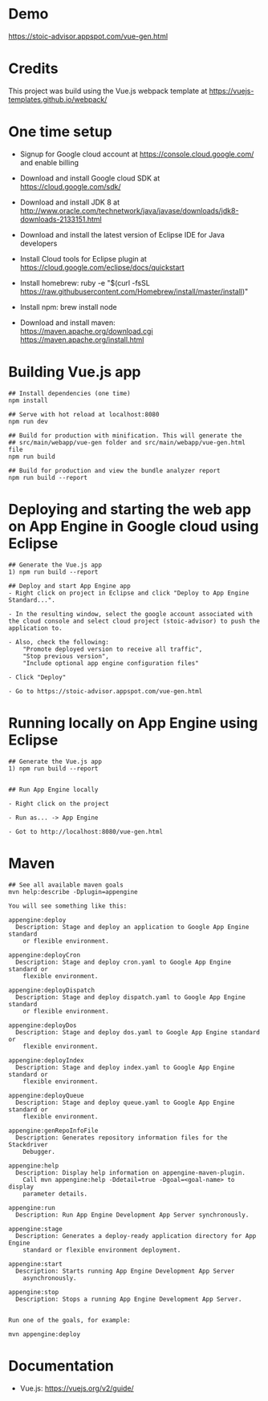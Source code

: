 # Demo
https://stoic-advisor.appspot.com/vue-gen.html

# Credits
This project was build using the Vue.js webpack template at https://vuejs-templates.github.io/webpack/

# One time setup

- Signup for Google cloud account at https://console.cloud.google.com/ and enable billing

- Download and install Google cloud SDK at https://cloud.google.com/sdk/

- Download and install JDK 8 at http://www.oracle.com/technetwork/java/javase/downloads/jdk8-downloads-2133151.html

- Download and install the latest version of Eclipse IDE for Java developers

- Install Cloud tools for Eclipse plugin at https://cloud.google.com/eclipse/docs/quickstart

- Install homebrew: ruby -e "$(curl -fsSL https://raw.githubusercontent.com/Homebrew/install/master/install)"

- Install npm: brew install node

- Download and install maven:   
    https://maven.apache.org/download.cgi  
    https://maven.apache.org/install.html



# Building Vue.js app

```
## Install dependencies (one time)
npm install

## Serve with hot reload at localhost:8080
npm run dev

## Build for production with minification. This will generate the 
## src/main/webapp/vue-gen folder and src/main/webapp/vue-gen.html file
npm run build

## Build for production and view the bundle analyzer report
npm run build --report
```


# Deploying and starting the web app on App Engine in Google cloud using Eclipse

```
## Generate the Vue.js app
1) npm run build --report
 
## Deploy and start App Engine app
- Right click on project in Eclipse and click "Deploy to App Engine Standard...".

- In the resulting window, select the google account associated with the cloud console and select cloud project (stoic-advisor) to push the application to. 

- Also, check the following: 
    "Promote deployed version to receive all traffic", 
    "Stop previous version",
    "Include optional app engine configuration files" 

- Click "Deploy"

- Go to https://stoic-advisor.appspot.com/vue-gen.html 
```


# Running locally on App Engine using Eclipse

```
## Generate the Vue.js app
1) npm run build --report


## Run App Engine locally

- Right click on the project

- Run as... -> App Engine

- Got to http://localhost:8080/vue-gen.html
```

# Maven

```
## See all available maven goals
mvn help:describe -Dplugin=appengine

You will see something like this:

appengine:deploy
  Description: Stage and deploy an application to Google App Engine standard
    or flexible environment.

appengine:deployCron
  Description: Stage and deploy cron.yaml to Google App Engine standard or
    flexible environment.

appengine:deployDispatch
  Description: Stage and deploy dispatch.yaml to Google App Engine standard
    or flexible environment.

appengine:deployDos
  Description: Stage and deploy dos.yaml to Google App Engine standard or
    flexible environment.

appengine:deployIndex
  Description: Stage and deploy index.yaml to Google App Engine standard or
    flexible environment.

appengine:deployQueue
  Description: Stage and deploy queue.yaml to Google App Engine standard or
    flexible environment.

appengine:genRepoInfoFile
  Description: Generates repository information files for the Stackdriver
    Debugger.

appengine:help
  Description: Display help information on appengine-maven-plugin.
    Call mvn appengine:help -Ddetail=true -Dgoal=<goal-name> to display
    parameter details.

appengine:run
  Description: Run App Engine Development App Server synchronously.

appengine:stage
  Description: Generates a deploy-ready application directory for App Engine
    standard or flexible environment deployment.

appengine:start
  Description: Starts running App Engine Development App Server
    asynchronously.

appengine:stop
  Description: Stops a running App Engine Development App Server.


Run one of the goals, for example:

mvn appengine:deploy

```


# Documentation
 - Vue.js: https://vuejs.org/v2/guide/